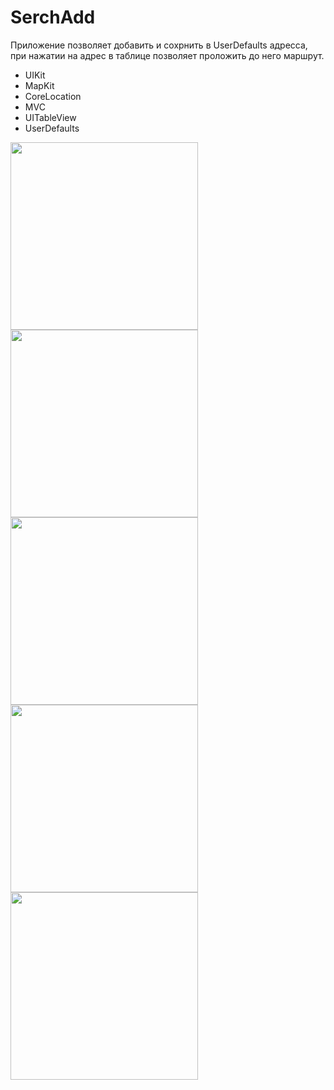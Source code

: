 # SerchAdd

Приложение позволяет добавить и сохрнить в UserDefaults адресса, при нажатии на адрес в таблице позволяет проложить до него маршрут.

- UIKit
- MapKit
- CoreLocation
- MVC
- UITableView
- UserDefaults


<img src="https://user-images.githubusercontent.com/81886542/140604230-52e62ac3-e619-4f08-b2bb-6ff10fcf553b.jpeg" width="300" />
<img src="https://user-images.githubusercontent.com/81886542/140604247-cad306a6-aac6-43fd-875e-0500121a159c.PNG" width="300" />
<img src="https://user-images.githubusercontent.com/81886542/140604239-f2bc3781-6be4-4723-9f8e-5c7f143d44dd.PNG" width="300" />
<img src="https://user-images.githubusercontent.com/81886542/140604242-2429a209-6716-4f98-b27b-960fcceed552.PNG" width="300" />
<img src="https://user-images.githubusercontent.com/81886542/140604250-2b9ba086-c95b-4ad7-b0ea-91d99d6feaa0.PNG" width="300" />


